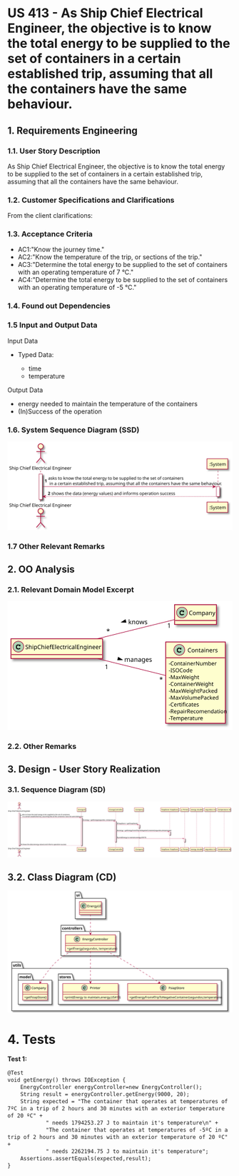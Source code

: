 # US 413 - As Ship Chief Electrical Engineer, the objective is to know the total energy to be supplied to the set of containers in a certain established trip, assuming that all the containers have the same behaviour.

## 1. Requirements Engineering

### 1.1. User Story Description

As Ship Chief Electrical Engineer, the objective is to know the total energy to be supplied to the set of containers in a certain established trip, assuming that all the containers have the same behaviour.

### 1.2. Customer Specifications and Clarifications


From the client clarifications:


### 1.3. Acceptance Criteria


* AC1:"Know the journey time."
* AC2:"Know the temperature of the trip, or sections of the trip."
* AC3:"Determine the total energy to be supplied to the set of containers with an operating temperature of 7 °C."
* AC4:"Determine the total energy to be supplied to the set of containers with an operating temperature of -5 °C."


### 1.4. Found out Dependencies


### 1.5 Input and Output Data


Input Data

* Typed Data:

	* time
	* temperature

Output Data

* energy needed to maintain the temperature of the containers
* (In)Success of the operation


### 1.6. System Sequence Diagram (SSD)


![US413-SSD](US413_SSD.svg)


### 1.7 Other Relevant Remarks




## 2. OO Analysis

### 2.1. Relevant Domain Model Excerpt

![US413-MD](US413_DM.svg)

### 2.2. Other Remarks




## 3. Design - User Story Realization

### 3.1. Sequence Diagram (SD)


![US413-SD](US413_SD.svg)

## 3.2. Class Diagram (CD)


![US413-CD](US413_CD.svg)

# 4. Tests


**Test 1:**
		
	@Test
    void getEnergy() throws IOException {
        EnergyController energyController=new EnergyController();
        String result = energyController.getEnergy(9000, 20);
        String expected = "The container that operates at temperatures of 7ºC in a trip of 2 hours and 30 minutes with an exterior temperature of 20 ºC" +
                " needs 1794253.27 J to maintain it's temperature\n" +
                "The container that operates at temperatures of -5ºC in a trip of 2 hours and 30 minutes with an exterior temperature of 20 ºC" +
                " needs 2262194.75 J to maintain it's temperature";
        Assertions.assertEquals(expected,result);
    }

		


